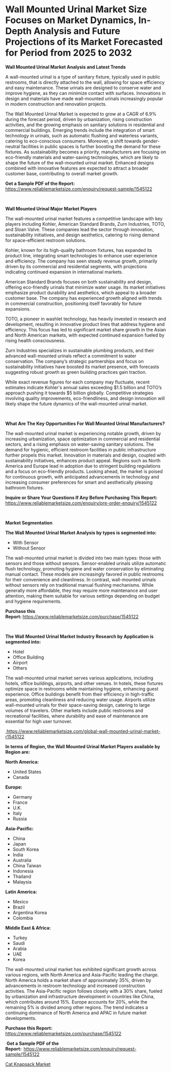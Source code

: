 <p><h1>Wall Mounted Urinal Market Size Focuses on Market Dynamics, In-Depth Analysis and Future Projections of its Market Forecasted for Period from 2025 to 2032</h1></p><p><strong>Wall Mounted Urinal Market Analysis and Latest Trends</strong></p>
<p><p>A wall-mounted urinal is a type of sanitary fixture, typically used in public restrooms, that is directly attached to the wall, allowing for space efficiency and easy maintenance. These urinals are designed to conserve water and improve hygiene, as they can minimize contact with surfaces. Innovations in design and materials have made wall-mounted urinals increasingly popular in modern construction and renovation projects.</p><p>The Wall Mounted Urinal Market is expected to grow at a CAGR of 6.9% during the forecast period, driven by urbanization, rising construction activities, and the growing emphasis on sanitary solutions in residential and commercial buildings. Emerging trends include the integration of smart technology in urinals, such as automatic flushing and waterless variants, catering to eco-conscious consumers. Moreover, a shift towards gender-neutral facilities in public spaces is further boosting the demand for these fixtures. As sustainability becomes a priority, manufacturers are focusing on eco-friendly materials and water-saving technologies, which are likely to shape the future of the wall-mounted urinal market. Enhanced designs combined with innovative features are expected to attract a broader customer base, contributing to overall market growth.</p></p>
<p><strong>Get a Sample PDF of the Report:&nbsp;</strong> <a href="https://www.reliablemarketsize.com/enquiry/request-sample/1545122?utm_campaign=2747&utm_medium=2&utm_source=Github&utm_content=ia&utm_term=04042025&utm_id=wall-mounted-urinal">https://www.reliablemarketsize.com/enquiry/request-sample/1545122</a></p>
<p>&nbsp;</p>
<p><strong>Wall Mounted Urinal Major Market Players</strong></p>
<p><p>The wall-mounted urinal market features a competitive landscape with key players including Kohler, American Standard Brands, Zurn Industries, TOTO, and Sloan Valve. These companies lead the sector through innovation, sustainability initiatives, and design aesthetics, catering to rising demand for space-efficient restroom solutions.</p><p>Kohler, known for its high-quality bathroom fixtures, has expanded its product line, integrating smart technologies to enhance user experience and efficiency. The company has seen steady revenue growth, primarily driven by its commercial and residential segments, with projections indicating continued expansion in international markets.</p><p>American Standard Brands focuses on both sustainability and design, offering eco-friendly urinals that minimize water usage. Its market initiatives emphasize product durability and aesthetics, which appeal to a broader customer base. The company has experienced growth aligned with trends in commercial construction, positioning itself favorably for future expansions.</p><p>TOTO, a pioneer in washlet technology, has heavily invested in research and development, resulting in innovative product lines that address hygiene and efficiency. This focus has led to significant market share growth in the Asian and North American markets, with expected continued expansion fueled by rising health consciousness.</p><p>Zurn Industries specializes in sustainable plumbing products, and their advanced wall-mounted urinals reflect a commitment to water conservation. The company’s strategic partnerships and focus on sustainability initiatives have boosted its market presence, with forecasts suggesting robust growth as green building practices gain traction.</p><p>While exact revenue figures for each company may fluctuate, recent estimates indicate Kohler's annual sales exceeding $1.5 billion and TOTO’s approach pushing it towards $5 billion globally. Competitive strategies involving quality improvements, eco-friendliness, and design innovation will likely shape the future dynamics of the wall-mounted urinal market.</p></p>
<p>&nbsp;</p>
<p><strong>What Are The Key Opportunities For Wall Mounted Urinal Manufacturers?</strong></p>
<p><p>The wall-mounted urinal market is experiencing notable growth, driven by increasing urbanization, space optimization in commercial and residential sectors, and a rising emphasis on water-saving sanitary solutions. The demand for hygienic, efficient restroom facilities in public infrastructure further propels this market. Innovation in materials and design, coupled with sustainability initiatives, enhances product appeal. Regions such as North America and Europe lead in adoption due to stringent building regulations and a focus on eco-friendly products. Looking ahead, the market is poised for continuous growth, with anticipated advancements in technology and increasing consumer preferences for smart and aesthetically pleasing bathroom fixtures.</p></p>
<p><strong>Inquire or Share Your Questions If Any Before Purchasing This Report:</strong> <a href="https://www.reliablemarketsize.com/enquiry/pre-order-enquiry/1545122?utm_campaign=2747&utm_medium=2&utm_source=Github&utm_content=ia&utm_term=04042025&utm_id=wall-mounted-urinal">https://www.reliablemarketsize.com/enquiry/pre-order-enquiry/1545122</a></p>
<p>&nbsp;</p>
<p><strong>Market Segmentation</strong></p>
<p><strong>The Wall Mounted Urinal Market Analysis by types is segmented into:</strong></p>
<p><ul><li>With Sensor</li><li>Without Sensor</li></ul></p>
<p><p>The wall-mounted urinal market is divided into two main types: those with sensors and those without sensors. Sensor-enabled urinals utilize automatic flush technology, promoting hygiene and water conservation by eliminating manual contact. These models are increasingly favored in public restrooms for their convenience and cleanliness. In contrast, wall-mounted urinals without sensors rely on traditional manual flushing mechanisms. While generally more affordable, they may require more maintenance and user attention, making them suitable for various settings depending on budget and hygiene requirements.</p></p>
<p><strong>Purchase this Report:&nbsp;</strong><a href="https://www.reliablemarketsize.com/purchase/1545122?utm_campaign=2747&utm_medium=2&utm_source=Github&utm_content=ia&utm_term=04042025&utm_id=wall-mounted-urinal">https://www.reliablemarketsize.com/purchase/1545122</a></p>
<p>&nbsp;</p>
<p><strong>The Wall Mounted Urinal Market Industry Research by Application is segmented into:</strong></p>
<p><ul><li>Hotel</li><li>Office Building</li><li>Airport</li><li>Others</li></ul></p>
<p><p>The wall-mounted urinal market serves various applications, including hotels, office buildings, airports, and other venues. In hotels, these fixtures optimize space in restrooms while maintaining hygiene, enhancing guest experience. Office buildings benefit from their efficiency in high-traffic areas, promoting cleanliness and reducing water usage. Airports utilize wall-mounted urinals for their space-saving design, catering to large volumes of travelers. Other markets include public restrooms and recreational facilities, where durability and ease of maintenance are essential for high user turnover.</p></p>
<p><a href="https://www.reliablemarketsize.com/global-wall-mounted-urinal-market-r1545122?utm_campaign=2747&utm_medium=2&utm_source=Github&utm_content=ia&utm_term=04042025&utm_id=wall-mounted-urinal">&nbsp;https://www.reliablemarketsize.com/global-wall-mounted-urinal-market-r1545122</a></p>
<p><strong>In terms of Region, the Wall Mounted Urinal Market Players available by Region are:</strong></p>
<p>
    <p> <strong> North America: </strong>
        <ul>
            <li>United States</li>
            <li>Canada</li>
        </ul>
        </p> 
    <p> <strong> Europe: </strong>
        <ul>
            <li>Germany</li>
            <li>France</li>
            <li>U.K.</li>
            <li>Italy</li>
            <li>Russia</li>
        </ul>
        </p> 
    <p> <strong> Asia-Pacific: </strong>
        <ul>
            <li>China</li>
            <li>Japan</li>
            <li>South Korea</li>
            <li>India</li>
            <li>Australia</li>
            <li>China Taiwan</li>
            <li>Indonesia</li>
            <li>Thailand</li>
            <li>Malaysia</li>
        </ul>
        </p> 
    <p> <strong> Latin America: </strong>
        <ul>
            <li>Mexico</li>
            <li>Brazil</li>
            <li>Argentina Korea</li>
            <li>Colombia</li>
        </ul>
        </p> 
    <p> <strong> Middle East & Africa: </strong>
        <ul>
            <li>Turkey</li>
            <li>Saudi</li>
            <li>Arabia</li>
            <li>UAE</li>
            <li>Korea</li>
        </ul>
    </p>
    </p>
<p><p>The wall-mounted urinal market has exhibited significant growth across various regions, with North America and Asia-Pacific leading the charge. North America holds a market share of approximately 35%, driven by advancements in restroom technology and increased construction activities. The Asia-Pacific region follows closely with a 30% share, fueled by urbanization and infrastructure development in countries like China, which contributes around 15%. Europe accounts for 20%, while the remaining 5% is divided among other regions. The trend indicates a continuing dominance of North America and APAC in future market developments.</p></p>
<p><strong>Purchase this Report: </strong><a href="https://www.reliablemarketsize.com/purchase/1545122?utm_campaign=2747&utm_medium=2&utm_source=Github&utm_content=ia&utm_term=04042025&utm_id=wall-mounted-urinal">https://www.reliablemarketsize.com/purchase/1545122</a></p>
<p>&nbsp;<strong>Get a Sample PDF of the Report:&nbsp;&nbsp;</strong><a href="https://www.reliablemarketsize.com/enquiry/request-sample/1545122?utm_campaign=2747&utm_medium=2&utm_source=Github&utm_content=ia&utm_term=04042025&utm_id=wall-mounted-urinal">https://www.reliablemarketsize.com/enquiry/request-sample/1545122</a></p>
<p><strong></strong></p>
<p><p><a href="https://github.com/tselahiara/Market-Research-Report-List-1/blob/main/cat-knapsack-market.md?utm_campaign=2747&utm_medium=2&utm_source=Github&utm_content=ia&utm_term=04042025&utm_id=wall-mounted-urinal">Cat Knapsack Market</a></p></p>